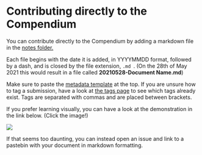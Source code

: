# Contributing directly to the Compendium

You can contribute directly to the Compendium by adding a markdown file in the [notes folder.](https://github.com/5egeneral/compendium/tree/main/_notes)

Each file begins with the date it is added, in YYYYMMDD format, followed by a dash, and is closed by the file extension, `.md `. (On the 28th of May 2021 this would result in a file called **20210528-Document Name.md**)

Make sure to paste the [metadata template](https://raw.githubusercontent.com/5egeneral/compendium/main/metadatatemplate.md) at the top. If you are unsure how to tag a submission, have a look at [the tags page](https://5eg-compendium.netlify.app/tags/) to see which tags already exist. Tags are separated with commas and are placed between brackets.

If you prefer learning visually, you can have a look at the demonstration in the link below. (Click the image!)

[![](https://i.imgur.com/EGkFPK3.jpg)](https://i.imgur.com/G72uxwW.mp4)

If that seems too daunting, you can instead open an issue and link to a pastebin with your document in markdown formatting.
